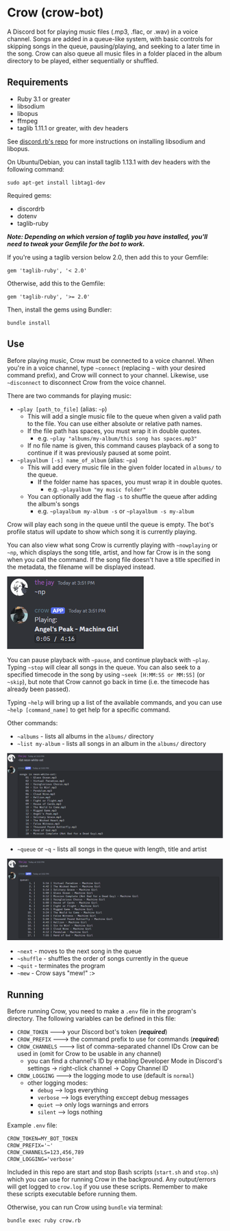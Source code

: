 # Crow (crow-bot)
A Discord bot for playing music files (.mp3, .flac, or .wav) in a voice channel. Songs are added in a queue-like system, with basic controls for skipping songs in the queue, pausing/playing, and seeking to a later time in the song. Crow can also queue all music files in a folder placed in the album directory to be played, either sequentially or shuffled.

## Requirements

- Ruby 3.1 or greater
- libsodium
- libopus
- ffmpeg
- taglib 1.11.1 or greater, with dev headers

See [discord.rb's repo](https://github.com/shardlab/discordrb) for more instructions on installing libsodium and libopus.

On Ubuntu/Debian, you can install taglib 1.13.1 with dev headers with the following command:
```
sudo apt-get install libtag1-dev
```

Required gems:
- discordrb
- dotenv
- taglib-ruby

***Note: Depending on which version of taglib you have installed, you'll need to tweak your Gemfile for the bot to work.***

If you're using a taglib version below 2.0, then add this to your Gemfile:

```
gem 'taglib-ruby', '< 2.0'
```

Otherwise, add this to the Gemfile:
```
gem 'taglib-ruby', '>= 2.0'
```

Then, install the gems using Bundler:
```
bundle install
```

## Use

Before playing music, Crow must be connected to a voice channel. When you're in a voice channel, type `~connect` (replacing `~` with your desired command prefix), and Crow will connect to your channel. Likewise, use `~disconnect` to disconnect Crow from the voice channel.

There are two commands for playing music:
- `~play [path_to_file]` (alias: `~p`)
    - This will add a single music file to the queue when given a valid path to the file. You can use either absolute or relative path names.
    - If the file path has spaces, you must wrap it in double quotes.
        - e.g. `~play "albums/my-album/this song has spaces.mp3"`
    - If no file name is given, this command causes playback of a song to continue if it was previously paused at some point.
- `~playalbum [-s] name_of_album` (alias: `~pa`)
    - This will add every music file in the given folder located in `albums/` to the queue.
        - If the folder name has spaces, you must wrap it in double quotes.
            - e.g. `~playalbum "my music folder"`
    - You can optionally add the flag `-s` to shuffle the queue after adding the album's songs
        - e.g. `~playalbum my-album -s` or `~playalbum -s my-album`

Crow will play each song in the queue until the queue is empty. The bot's profile status will update to show which song it is currently playing.

You can also view what song Crow is currently playing with `~nowplaying` or `~np`, which displays the song title, artist, and how far Crow is in the song when you call the command. If the song file doesn't have a title specified in the metadata, the filename will be displayed instead.

![A screenshot of Crow displaying the current song with `nowplaying`](readme-imgs/crow-bot-scr1.png)

You can pause playback with `~pause`, and continue playback with `~play`. Typing `~stop` will clear all songs in the queue. You can also seek to a specified timecode in the song by using `~seek [H:MM:SS or MM:SS]` (or `~skip`), but note that Crow cannot go back in time (i.e. the timecode has already been passed).

Typing `~help` will bring up a list of the available commands, and you can use `~help [command_name]` to get help for a specific command.

Other commands:
- `~albums` - lists all albums in the `albums/` directory
- `~list my-album` - lists all songs in an album in the `albums/` directory

![A screenshot of Crow displaying the current song with `nowplaying`](readme-imgs/crow-bot-scr3.png)

- `~queue` or `~q` - lists all songs in the queue with length, title and artist

![A screenshot of Crow displaying the current song with `nowplaying`](readme-imgs/crow-bot-scr2.png)

- `~next` - moves to the next song in the queue
- `~shuffle` - shuffles the order of songs currently in the queue
- `~quit` - terminates the program
- `~mew` - Crow says "mew!" :>

## Running

Before running Crow, you need to make a `.env` file in the program's directory. The following variables can be defined in this file:
- `CROW_TOKEN`    ---> your Discord bot's token (***required***)
- `CROW_PREFIX`   ---> the command prefix to use for commands (***required***)
- `CROW_CHANNELS` ---> list of comma-separated channel IDs Crow can be used in (omit for Crow to be usable in any channel)
    - you can find a channel's ID by enabling Developer Mode in Discord's settings -> right-click channel -> Copy Channel ID
- `CROW_LOGGING`  ---> the logging mode to use (default is `normal`)
    - other logging modes:
        - `debug` --> logs everything
        - `verbose` --> logs everything exccept debug messages
        - `quiet` --> only logs warnings and errors
        - `silent` --> logs nothing

Example `.env` file:
```
CROW_TOKEN=MY_BOT_TOKEN
CROW_PREFIX='~'
CROW_CHANNELS=123,456,789
CROW_LOGGING='verbose'
```

Included in this repo are start and stop Bash scripts (`start.sh` and `stop.sh`) which you can use for running Crow in the background. Any output/errors will get logged to `crow.log` if you use these scripts. Remember to make these scripts executable before running them.

Otherwise, you can run Crow using `bundle` via terminal:
```
bundle exec ruby crow.rb
```